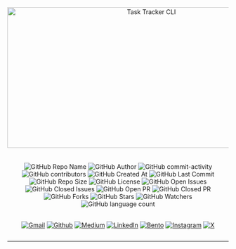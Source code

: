 <div align="center">
    <img src="https://socialify.git.ci/yashksaini-coder/Task-Tracker/image?forks=1&issues=1&language=1&name=1&pulls=1&stargazers=1&theme=Auto" alt="Task Tracker CLI" width="640" height="320" />
</div>
<br><br>

<div align="center">
    <img alt="GitHub Repo Name" src="https://img.shields.io/badge/Task-Tracker-color">
    <img alt="GitHub Author" src="https://img.shields.io/badge/Author-Yash%20K.%20Saini-1D3557">
    <img alt="GitHub commit-activity" src="https://img.shields.io/github/commit-activity/t/yashksaini-coder/Task-Tracker">
    <img alt="GitHub contributors" src="https://img.shields.io/github/contributors/yashksaini-coder/Task-Tracker">
    <img alt="GitHub Created At" src="https://img.shields.io/github/created-at/yashksaini-coder/Task-Tracker">
    <img alt="GitHub Last Commit" src="https://img.shields.io/github/last-commit/yashksaini-coder/Task-Tracker">
    <img alt="GitHub Repo Size" src="https://img.shields.io/github/repo-size/yashksaini-coder/Task-Tracker">
    <img alt="GitHub License" src="https://img.shields.io/github/license/yashksaini-coder/Task-Tracker">
    <img alt="GitHub Open Issues" src="https://img.shields.io/github/issues/yashksaini-coder/Task-Tracker">
    <img alt="GitHub Closed Issues" src="https://img.shields.io/github/issues-closed/yashksaini-coder/Task-Tracker">
    <img alt="GitHub Open PR" src="https://img.shields.io/github/issues-pr/yashksaini-coder/Task-Tracker">
    <img alt="GitHub Closed PR" src="https://img.shields.io/github/issues-pr-closed/yashksaini-coder/Task-Tracker">
    <img alt="GitHub Forks" src="https://img.shields.io/github/forks/yashksaini-coder/Task-Tracker">
    <img alt="GitHub Stars" src="https://img.shields.io/github/stars/yashksaini-coder/Task-Tracker">
    <img alt="GitHub Watchers" src="https://img.shields.io/github/watchers/yashksaini-coder/Task-Tracker">
    <img alt="GitHub language count" src="https://img.shields.io/github/languages/count/yashksaini-coder/Task-Tracker">
</div>
<br>

<div align='center' style=" display: grid;">

  [![Gmail](https://img.shields.io/badge/Gmail-D14836?style=for-the-badge&logo=gmail&logoColor=white)](mailto:ys3853428@gmail.com)
  [![Github](https://img.shields.io/badge/GitHub-100000?style=for-the-badge&logo=github&logoColor=white)](https://github.com/yashksaini-coder)
  [![Medium](https://img.shields.io/badge/Medium-12100E?style=for-the-badge&logo=medium&logoColor=white)](https://medium.com/@yashksaini)
  [![LinkedIn](https://img.shields.io/badge/LinkedIn-0077B5?style=for-the-badge&logo=linkedin&logoColor=white)](https://www.linkedin.com/in/yashksaini/)
  [![Bento](https://img.shields.io/badge/Bento-768CFF.svg?style=for-the-badge&logo=Bento&logoColor=white)](https://bento.me/yashksaini)
[![Instagram](https://img.shields.io/badge/Instagram-%23FF006E.svg?style=for-the-badge&logo=Instagram&logoColor=white)](https://www.instagram.com/yashksaini.codes/)
  [![X](https://img.shields.io/badge/X-%23000000.svg?style=for-the-badge&logo=X&logoColor=white)](https://twitter.com/EasycodesDev) 
</div>

---